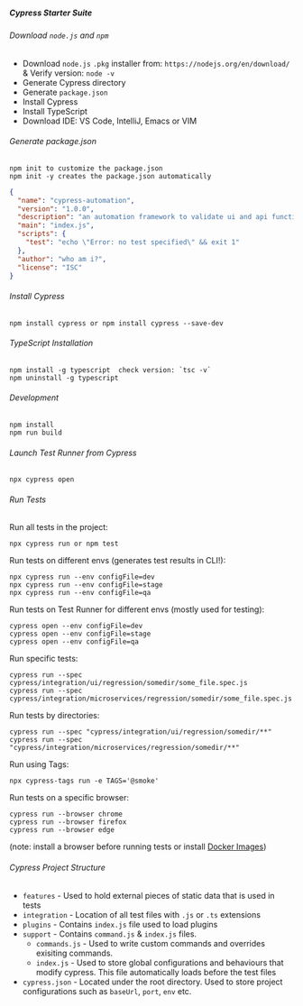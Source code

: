 ##### Cypress Starter Suite

###### Download `node.js` and `npm`
- Download `node.js` `.pkg` installer from: `https://nodejs.org/en/download/` & Verify version: `node -v`
- Generate Cypress directory
- Generate `package.json`
- Install Cypress
- Install TypeScript
- Download IDE: VS Code, IntelliJ, Emacs or VIM

###### Generate package.json
```properties
npm init to customize the package.json
npm init -y creates the package.json automatically
```

```json
{
  "name": "cypress-automation",
  "version": "1.0.0",
  "description": "an automation framework to validate ui and api functionalities",
  "main": "index.js",
  "scripts": {
    "test": "echo \"Error: no test specified\" && exit 1"
  },
  "author": "who am i?",
  "license": "ISC"
}
```

###### Install Cypress 
```shell
npm install cypress or npm install cypress --save-dev
```

###### TypeScript Installation
```shell
npm install -g typescript  check version: `tsc -v`
npm uninstall -g typescript
```

###### Development 
```shell
npm install
npm run build
```

###### Launch Test Runner from Cypress 
```shell
npx cypress open
```

###### Run Tests 
Run all tests in the project:
```shell
npx cypress run or npm test
```

Run tests on different envs (generates test results in CLI!): 
```shell
npx cypress run --env configFile=dev
npx cypress run --env configFile=stage
npx cypress run --env configFile=qa
```

Run tests on Test Runner for different envs (mostly used for testing):
```shell
cypress open --env configFile=dev
cypress open --env configFile=stage
cypress open --env configFile=qa
```

Run specific tests:
```shell
cypress run --spec cypress/integration/ui/regression/somedir/some_file.spec.js
cypress run --spec cypress/integration/microservices/regression/somedir/some_file.spec.js
```

Run tests by directories:
```shell
cypress run --spec "cypress/integration/ui/regression/somedir/**"
cypress run --spec "cypress/integration/microservices/regression/somedir/**"
```

Run using Tags:
```shell
npx cypress-tags run -e TAGS='@smoke'
```

Run tests on a specific browser:
```shell
cypress run --browser chrome
cypress run --browser firefox
cypress run --browser edge
```
(note: install a browser before running tests or install [Docker Images](https://docs.cypress.io/examples/examples/docker.html#Images))


###### Cypress Project Structure
- `features` - Used to hold external pieces of static data that is used in tests
- `integration` - Location of all test files with `.js` or `.ts` extensions
- `plugins` - Contains `index.js` file used to load plugins
- `support` - Contains `command.js` & `index.js` files. 
	- `commands.js` - Used to write custom commands and overrides exisiting commands. 
	- `index.js` - Used to store global configurations and behaviours that modify cypress. This file automatically loads before the test files
- `cypress.json` - Located under the root directory. Used to store project configurations such as `baseUrl`, `port`, `env` etc.
